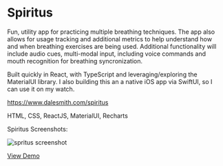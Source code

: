 # Spiritus

Fun, utility app for practicing multiple breathing techniques. The app also allows for usage tracking and additional metrics to help understand how and when breathing exercises are being used. Additional functionality will include audio cues, multi-modal input, including voice commands and mouth recognition for breathing syncronization.

Built quickly in React, with TypeScript and leveraging/exploring the MaterialUI library. I also building this an a native iOS app via SwiftUI, so I can use it on my watch.

https://www.dalesmith.com/spiritus

HTML, CSS, ReactJS, MaterialUI, Recharts

Spiritus Screenshots:

![spritus screenshot](https://www.dalesmith.com/temp/spiritus_screenshot.png)
 
[View Demo](https://www.dalesmith.com/spiritus)
